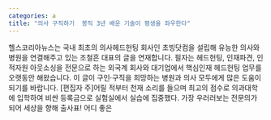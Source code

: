 ```yaml
---
categories: a
title: "의사 구직하기  봉직 3년 배운 기술이 평생을 좌우한다"
---
```

헬스코리아뉴스는 국내 최초의 의사헤드헌팅 회사인 초빙닷컴을 설립해 유능한 의사와 병원을 연결해주고 있는 조철흔 대표의 글을 연재합니다. 필자는 헤드헌팅, 인재파견, 인적자원 아웃소싱을 전문으로 하는 외국계 회사와 대기업에서 핵심인재 헤드헌팅 업무를 오랫동안 해왔습니다. 이 글이 구인·구직을 희망하는 병원과 의사 모두에게 많은 도움이 되기를 바랍니다. [편집자 주]어릴 적부터 천재 소리를 들으며 최고의 점수로 의과대학에 입학하여 비싼 등록금으로 실험실에서 실습에 집중했다. 가장 우러러보는 전문의가 되어 세상을 향해 출사표! 어디 좋은